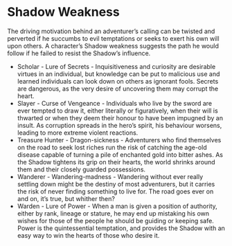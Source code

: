 # Shadow Weakness

The driving motivation behind an adventurer’s calling can be twisted and perverted if he succumbs to evil temptations or seeks to exert his own will upon others. A character’s Shadow weakness suggests the path he would follow if he failed to resist the Shadow’s influence.

* Scholar - Lure of Secrets - Inquisitiveness and curiosity are desirable virtues in an individual, but knowledge can be put to malicious use and learned individuals can look down on others as ignorant fools. Secrets are dangerous, as the very desire of uncovering them may corrupt the heart.
* Slayer - Curse of Vengeance - Individuals who live by the sword are ever tempted to draw it, either literally or figuratively, when their will is thwarted or when they deem their honour to have been impugned by an insult. As corruption spreads in the hero’s spirit, his behaviour worsens, leading to more extreme violent reactions.  
* Treasure Hunter - Dragon-sickness - Adventurers who find themselves on the road to seek lost riches run the risk of catching the age-old disease capable of turning a pile of enchanted gold into bitter ashes. As the Shadow tightens its grip on their hearts, the world shrinks around them and their closely guarded possessions. 
* Wanderer - Wandering-madness - Wandering without ever really settling down might be the destiny of most adventurers, but it carries the risk of never finding something to live for. The road goes ever on and on, it’s true, but whither then?
* Warden - Lure of Power - When a man is given a position of authority, either by rank, lineage or stature, he may end up mistaking his own wishes for those of the people he should be guiding or keeping safe. Power is the quintessential temptation, and provides the Shadow with an easy way to win the hearts of those who desire it.

